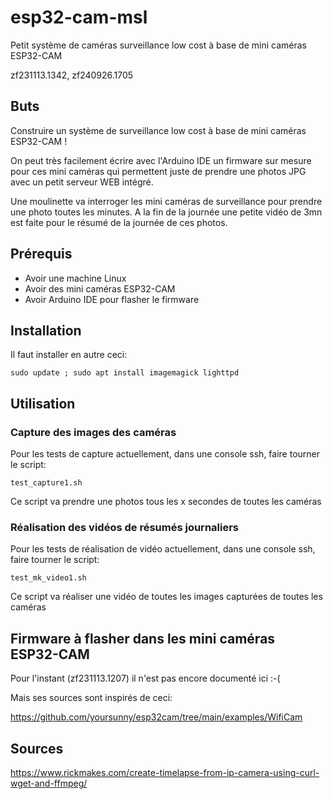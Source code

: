 # esp32-cam-msl
Petit système de caméras surveillance low cost à base de mini caméras ESP32-CAM

zf231113.1342, zf240926.1705

## Buts
Construire un système de surveillance low cost à base de mini caméras ESP32-CAM !

On peut très facilement écrire avec l'Arduino IDE un firmware sur mesure pour ces mini caméras qui permettent juste de prendre une photos JPG avec un petit serveur WEB intégré.

Une moulinette va interroger les mini caméras de surveillance pour prendre une photo toutes les minutes. A la fin de la journée une petite vidéo de 3mn est faite pour le résumé de la journée de ces photos.


## Prérequis
* Avoir une machine Linux
* Avoir des mini caméras ESP32-CAM
* Avoir Arduino IDE pour flasher le firmware


## Installation
Il faut installer en autre ceci:

```
sudo update ; sudo apt install imagemagick lighttpd
```


## Utilisation
### Capture des images des caméras
Pour les tests de capture actuellement, dans une console ssh, faire tourner le script:
```
test_capture1.sh
```
Ce script va prendre une photos tous les x secondes de toutes les caméras


### Réalisation des vidéos de résumés journaliers
Pour les tests de réalisation de vidéo actuellement, dans une console ssh, faire tourner le script:
```
test_mk_video1.sh
```
Ce script va réaliser une vidéo de toutes les images capturées de toutes les caméras



## Firmware à flasher dans les mini caméras ESP32-CAM
Pour l'instant (zf231113.1207) il n'est pas encore documenté ici :-(

Mais ses sources sont inspirés de ceci:

https://github.com/yoursunny/esp32cam/tree/main/examples/WifiCam



## Sources
https://www.rickmakes.com/create-timelapse-from-ip-camera-using-curl-wget-and-ffmpeg/


